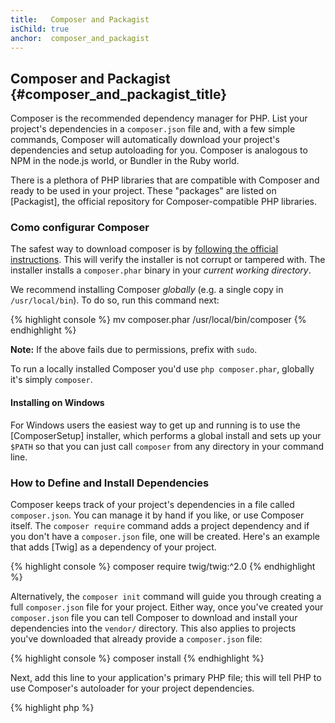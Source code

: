 ```yaml
---
title:   Composer and Packagist
isChild: true
anchor:  composer_and_packagist
---
```


## Composer and Packagist {#composer_and_packagist_title}

Composer is the recommended dependency manager for PHP. List your project's dependencies in a `composer.json` file and,
with a few simple commands, Composer will automatically download your project's dependencies and setup autoloading for
you. Composer is analogous to NPM in the node.js world, or Bundler in the Ruby world.

There is a plethora of PHP libraries that are compatible with Composer and ready to be used in your project. These
"packages" are listed on [Packagist], the official repository for Composer-compatible PHP libraries.

### Como configurar Composer

The safest way to download composer is by [following the official instructions](https://getcomposer.org/download/).
This will verify the installer is not corrupt or tampered with.
The installer installs a `composer.phar` binary in your _current working directory_.

We recommend installing Composer *globally* (e.g. a single copy in `/usr/local/bin`). To do so, run this command next:

{% highlight console %}
mv composer.phar /usr/local/bin/composer
{% endhighlight %}

**Note:** If the above fails due to permissions, prefix with `sudo`.

To run a locally installed Composer you'd use `php composer.phar`, globally it's simply `composer`.

#### Installing on Windows

For Windows users the easiest way to get up and running is to use the [ComposerSetup] installer, which
performs a global install and sets up your `$PATH` so that you can just call `composer` from any
directory in your command line.

### How to Define and Install Dependencies

Composer keeps track of your project's dependencies in a file called `composer.json`. You can manage it
by hand if you like, or use Composer itself. The `composer require` command adds a project dependency
and if you don't have a `composer.json` file, one will be created. Here's an example that adds [Twig]
as a dependency of your project.

{% highlight console %}
composer require twig/twig:^2.0
{% endhighlight %}

Alternatively, the `composer init` command will guide you through creating a full `composer.json` file
for your project. Either way, once you've created your `composer.json` file you can tell Composer to
download and install your dependencies into the `vendor/` directory. This also applies to projects
you've downloaded that already provide a `composer.json` file:

{% highlight console %}
composer install
{% endhighlight %}

Next, add this line to your application's primary PHP file; this will tell PHP to use Composer's
autoloader for your project dependencies.

{% highlight php %}
<?php
require 'vendor/autoload.php';
{% endhighlight %}

Esta instrucción le dice al programa que use el cargador automático de Composer para cargar cualquier dependencia que hayas configurado. Ahora tus dependencias serán cargadas dinámicamente según tu programa las requiera.

### Updating your dependencies

Composer creates a file called `composer.lock` which stores the exact version of each package it
downloaded when you first ran `composer install`. If you share your project with others,
ensure the `composer.lock` file is included, so that when they run `composer install` they'll
get the same versions as you.  To update your dependencies, run `composer update`. Don't use
`composer update` when deploying, only `composer install`, otherwise you may end up with different
package versions on production.

This is most useful when you define your version requirements flexibly. For instance, a version
requirement of `~1.8` means "anything newer than `1.8.0`, but less than `2.0.x-dev`". You can also use
the `*` wildcard as in `1.8.*`. Now Composer's `composer update` command will upgrade all your
dependencies to the newest version that fits the restrictions you define.

### Update Notifications

To receive notifications about new version releases you can sign up for [libraries.io], a web service
that can monitor dependencies and send you alerts on updates.

### Checking your dependencies for security issues

The [Local PHP Security Checker] is a command-line tool, which will examine your `composer.lock`
file and tell you if you need to update any of your dependencies.

### Handling global dependencies with Composer

Composer can also handle global dependencies and their binaries. Usage is straight-forward, all you need
to do is prefix your command with `global`. If for example you wanted to install PHPUnit and have it
available globally, you'd run the following command:

{% highlight console %}
composer global require phpunit/phpunit
{% endhighlight %}

This will create a `~/.composer` folder where your global dependencies reside. To have the installed
packages' binaries available everywhere, you'd then add the `~/.composer/vendor/bin` folder to your
`$PATH` variable.

* [Learn about Composer]

[Packagist]: https://packagist.org/
[Twig]: https://twig.symfony.com/
[libraries.io]: https://libraries.io/
[Local PHP Security Checker]: https://github.com/fabpot/local-php-security-checker
[Learn about Composer]: https://getcomposer.org/doc/00-intro.md
[ComposerSetup]: https://getcomposer.org/Composer-Setup.exe
